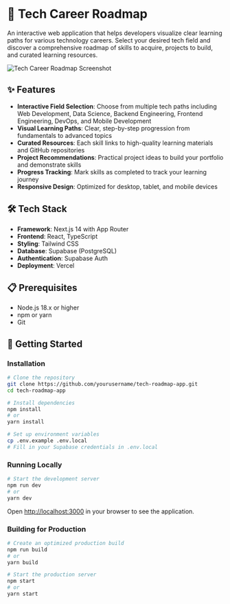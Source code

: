 # 🚀 Tech Career Roadmap

An interactive web application that helps developers visualize clear learning paths for various technology careers. Select your desired tech field and discover a comprehensive roadmap of skills to acquire, projects to build, and curated learning resources.

![Tech Career Roadmap Screenshot](https://via.placeholder.com/1200x630)

## ✨ Features

- **Interactive Field Selection**: Choose from multiple tech paths including Web Development, Data Science, Backend Engineering, Frontend Engineering, DevOps, and Mobile Development
- **Visual Learning Paths**: Clear, step-by-step progression from fundamentals to advanced topics
- **Curated Resources**: Each skill links to high-quality learning materials and GitHub repositories
- **Project Recommendations**: Practical project ideas to build your portfolio and demonstrate skills
- **Progress Tracking**: Mark skills as completed to track your learning journey
- **Responsive Design**: Optimized for desktop, tablet, and mobile devices

## 🛠️ Tech Stack

- **Framework**: Next.js 14 with App Router
- **Frontend**: React, TypeScript
- **Styling**: Tailwind CSS
- **Database**: Supabase (PostgreSQL)
- **Authentication**: Supabase Auth
- **Deployment**: Vercel

## 📋 Prerequisites

- Node.js 18.x or higher
- npm or yarn
- Git

## 🚀 Getting Started

### Installation

```bash
# Clone the repository
git clone https://github.com/yourusername/tech-roadmap-app.git
cd tech-roadmap-app

# Install dependencies
npm install
# or
yarn install

# Set up environment variables
cp .env.example .env.local
# Fill in your Supabase credentials in .env.local
```

### Running Locally

```bash
# Start the development server
npm run dev
# or
yarn dev
```

Open [http://localhost:3000](http://localhost:3000) in your browser to see the application.

### Building for Production

```bash
# Create an optimized production build
npm run build
# or
yarn build

# Start the production server
npm start
# or
yarn start
```
